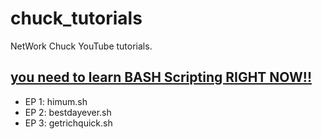# chuck_tutorials
NetWork Chuck YouTube tutorials.


## [you need to learn BASH Scripting RIGHT NOW!!](https://youtube.com/playlist?list=PLIhvC56v63IKioClkSNDjW7iz-6TFvLwS&si=3L7Etnpf0knAi1cz)
- EP 1: himum.sh
- EP 2: bestdayever.sh
- EP 3: getrichquick.sh